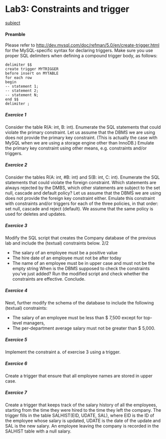 # Lab3: Constraints and trigger

[subject](db-lab3-subject.pdf)

#### Preamble

Please refer to http://dev.mysql.com/doc/refman/5.0/en/create-trigger.html for the MySQL-specific syntax for declaring triggers. Make sure you use proper SQL delimiters when defining a compound trigger body, as follows:
```
delimiter $$
create trigger MYTRIGGER
before insert on MYTABLE
for each row
begin
-- statement 1;
-- statement 2;
-- statement N;
end $$
delimiter ;
```

##### Exercice 1
Consider the table R(A: int, B: int). Enumerate the SQL statements that could violate the primary constraint.
Let us assume that the DBMS we are using does not provide the primary key constraint. (This is actually the case with MySQL when we are using a storage engine other than InnoDB.)
Emulate the primary key constraint using other means, e.g. constraints and/or triggers.


##### Exercice 2
Consider the tables R(A: int, #B: int) and S(B: int, C: int). Enumerate the SQL statements that could violate the foreign constraint. Which statements are always rejected by the DMBS, which other statements are subject to the set null, cascade and default policy?
Let us assume that the DBMS we are using does not provide the foreign key constraint either. Emulate this constraint with constraints and/or triggers for each of the three policies, in that order: set null, cascade and reject (default). We assume that the same policy is used for deletes and updates.


##### Exercice 3
Modify the SQL script that creates the Company database of the previous lab and include the (textual) constraints below.
2/2
* The salary of an employee must be a positive value
* The hire date of an employee must not be after today
* The name of an employee must be in upper case and must not be the empty string
When is the DBMS supposed to check the constraints you’ve just added? Run the modified script and check whether the constraints are effective. Conclude.

##### Exercice 4
Next, further modify the schema of the database to include the following (textual) constraints:
* The salary of an employee must be less than $ 7,500 except for top-level managers,
* The per-department average salary must not be greater than $ 5,000.

##### Exercice 5
Implement the constraint a. of exercise 3 using a trigger.

##### Exercice 6
Create a trigger that ensure that all employee names are stored in upper case.


##### Exercice 7
Create a trigger that keeps track of the salary history of all the employees, starting from the time they were hired to the time they left the company. The trigger fills in the table SALHIST(EID, UDATE, SAL), where EID is the ID of the employee whose salary is updated, UDATE is the date of the update and SAL is the new salary. An employee leaving the company is recorded in the SALHIST table with a null salary.
